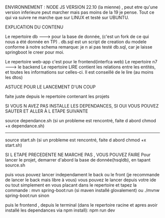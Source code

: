 ENVIRONNEMENT : NODE JS  VERSION 22.10 (la mienne) , peut etre qu'une version inferieure peut marcher mais pas moins de la 19 je pense.
Tout ce qui va suivre ne marche que sur LINUX et testé sur UBUNTU.

EXPLICATION DU CONTENU 

Le repertoire db ---> pour la base de donnée, (c'est un fork de ce qui nous a été donnée en TP) . db.sql est un script de creation du modele conforme à notre schema
remarque: je n ai pas testé db.sql, car je laisse springboot le creer pour moi.

Le repertoire web-app c'est pour le frontend(interfca web)
Le repertoire n7 ---> le backend
Le repertoire LIRE contient les relations entre les entités, et toutes les informations sur celles-ci. Il est conseillé de le lire (au moins les dtos)


ASTUCE POUR LE LANCEMENT D'UN COUP

faite juste depuis le repertoire contenant les projets

SI VOUS N AVEZ PAS INSTALLE LES DEPENDANCES, SI OUI VOUS POUVEZ SAUTER ET ALLER À L ETAPE SUIVANTE

source dependance.sh  (si un probleme est rencontré, faite d abord chmod +x dependance.sh)

---------------------------------------
source start.sh (si un probleme est rencontré, faite d abord chmod +x start.sh)




SI L ETAPE PRECEDENTE NE MARCHE PAS , VOUS POUVEZ FAIRE
Pour lancer le projet, 
demarrer d'abord la base de donnée(hsqldb), en tapant source.sh 

puis vous pouvez lancer independament le back ou le front
(je recommande de lancer le back mais libre à vous)
vous pouvez le lancer depuis votre ide ou tout simplement en vous placant dans le repertoire et tapez la commande : mvn spring-boot:run (si maven installé glovalement) 
ou ./mvnw spring-boot:run sinon



puis le frontend , depuis le terminal (dans le repertoire racine et apres avoir installé les dependances via npm install): npm run dev



